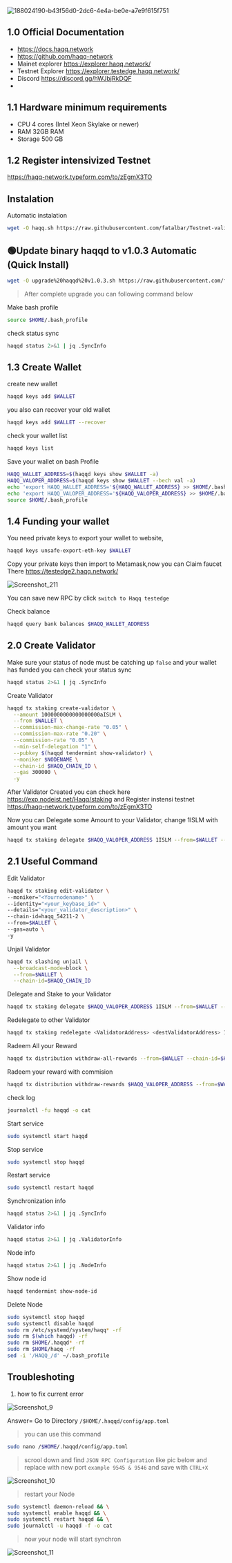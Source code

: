 ![188024190-b43f56d0-2dc6-4e4a-be0e-a7e9f615f751](https://user-images.githubusercontent.com/81378817/188311294-168cfb42-70c6-4de0-84c8-6f6c616bcc07.png)

## 1.0 Official Documentation
* https://docs.haqq.network
* https://github.com/haqq-network
* Mainet explorer https://explorer.haqq.network/
* Testnet Explorer https://explorer.testedge.haqq.network/
* Discord https://discord.gg/hWJbjRkDQF
* 
## 1.1 Hardware minimum requirements
* CPU 4 cores (Intel Xeon Skylake or newer)
* RAM 32GB RAM
* Storage 500 GB

## 1.2 Register intensivized Testnet 
https://haqq-network.typeform.com/to/zEgmX3TO

## Instalation 
Automatic instalation 
```bash
wget -O haqq.sh https://raw.githubusercontent.com/fatalbar/Testnet-validator/main/Haqq%20intensivized%20testnet/haqq.sh && chmod +x haqq.sh && ./haqq.sh
```
## 🟢Update binary haqqd to v1.0.3 Automatic (Quick Install)
```bash
wget -O upgrade%20haqqd%20v1.0.3.sh https://raw.githubusercontent.com/fatalbar/Testnet-validator/main/Haqq%20intensivized%20testnet/upgrade%20haqqd%20v1.0.3.sh && chmod +x upgrade%20haqqd%20v1.0.3.sh && ./upgrade%20haqqd%20v1.0.3.sh
```
> After complete upgrade you can following command below

Make bash profile
```bash
source $HOME/.bash_profile
```
check status sync 
```bash
haqqd status 2>&1 | jq .SyncInfo
```

## 1.3 Create Wallet 
create new wallet
```bash
haqqd keys add $WALLET
```
you also can recover your old wallet
```bash
haqqd keys add $WALLET --recover
```
check your wallet list
```bash
haqqd keys list
```
Save your wallet on bash Profile
```bash
HAQQ_WALLET_ADDRESS=$(haqqd keys show $WALLET -a)
HAQQ_VALOPER_ADDRESS=$(haqqd keys show $WALLET --bech val -a)
echo 'export HAQQ_WALLET_ADDRESS='${HAQQ_WALLET_ADDRESS} >> $HOME/.bash_profile
echo 'export HAQQ_VALOPER_ADDRESS='${HAQQ_VALOPER_ADDRESS} >> $HOME/.bash_profile
source $HOME/.bash_profile
```

## 1.4 Funding your wallet
You need private keys to export your wallet to website,  
```bash
haqqd keys unsafe-export-eth-key $WALLET
```
Copy your private keys then import to Metamask,now you can Claim faucet There https://testedge2.haqq.network/

![Screenshot_211](https://user-images.githubusercontent.com/81378817/188313277-c96e1907-01a1-4386-a7e4-4a12ddb04ea6.jpg)

You can save new RPC by click `switch to Haqq testedge`

Check balance
```bash
haqqd query bank balances $HAQQ_WALLET_ADDRESS
```

## 2.0 Create Validator
Make sure your status of node must be catching up `false` and your wallet has funded
you can check your status sync
```bash
haqqd status 2>&1 | jq .SyncInfo
```

Create Validator
```bash
haqqd tx staking create-validator \
  --amount 1000000000000000000aISLM \
  --from $WALLET \
  --commission-max-change-rate "0.05" \
  --commission-max-rate "0.20" \
  --commission-rate "0.05" \
  --min-self-delegation "1" \
  --pubkey $(haqqd tendermint show-validator) \
  --moniker $NODENAME \
  --chain-id $HAQQ_CHAIN_ID \
  --gas 300000 \
  -y
```
After Validator Created you can check here https://exp.nodeist.net/Haqq/staking and Register instensi testnet https://haqq-network.typeform.com/to/zEgmX3TO

Now you can Delegate some Amount to your Validator, change 1ISLM with amount you want 
```bash
haqqd tx staking delegate $HAQQ_VALOPER_ADDRESS 1ISLM --from=$WALLET --chain-id=$HAQQ_CHAIN_ID
```
## 2.1 Useful Command
Edit Validator
```bash
haqqd tx staking edit-validator \
--moniker="<Yournodename>" \
--identity="<your_keybase_id>" \
--details="<your_validator_description>" \
--chain-id=haqq_54211-2 \
--from=$WALLET \
--gas=auto \
-y 
```
Unjail Validator
```bash
haqqd tx slashing unjail \
  --broadcast-mode=block \
  --from=$WALLET \
  --chain-id=$HAQQ_CHAIN_ID
```
Delegate and Stake to your Validator
```bash
haqqd tx staking delegate $HAQQ_VALOPER_ADDRESS 1ISLM --from=$WALLET --chain-id=$HAQQ_CHAIN_ID
```
Redelegate to other Validator
```bash
haqqd tx staking redelegate <ValidatorAddress> <destValidatorAddress> 1ISLM --from=$WALLET --chain-id=$HAQQ_CHAIN_ID
```
Radeem All your Reward 
```bash
haqqd tx distribution withdraw-all-rewards --from=$WALLET --chain-id=$HAQQ_CHAIN_ID
```
Radeem your reward with commision
```bash
haqqd tx distribution withdraw-rewards $HAQQ_VALOPER_ADDRESS --from=$WALLET --commission --chain-id=$HAQQ_CHAIN_ID
```
check log
```bash
journalctl -fu haqqd -o cat
```
Start service
```bash
sudo systemctl start haqqd
```
Stop service
```bash
sudo systemctl stop haqqd
```
Restart service
```bash
sudo systemctl restart haqqd
```

Synchronization info
```bash
haqqd status 2>&1 | jq .SyncInfo
```
Validator info
```bash
haqqd status 2>&1 | jq .ValidatorInfo
```
Node info
```bash
haqqd status 2>&1 | jq .NodeInfo
```
Show node id
```bash
haqqd tendermint show-node-id
```
Delete Node
```bash
sudo systemctl stop haqqd
sudo systemctl disable haqqd
sudo rm /etc/systemd/system/haqq* -rf
sudo rm $(which haqqd) -rf
sudo rm $HOME/.haqqd* -rf
sudo rm $HOME/haqq -rf
sed -i '/HAQQ_/d' ~/.bash_profile
```

## Troubleshoting

1. how to fix current error 

![Screenshot_9](https://user-images.githubusercontent.com/81378817/189382197-094c1a78-4d0e-4cfd-8cfe-13c3fac3a428.png)

Answer= Go to Directory `/$HOME/.haqqd/config/app.toml`  

> you can use this command
```bash
sudo nano /$HOME/.haqqd/config/app.toml
```
> scrool down and find `JSON RPC Configuration` like pic below and replace with new port `example 9545 & 9546` and save with `CTRL+X`

![Screenshot_10](https://user-images.githubusercontent.com/81378817/189384512-ab00e579-122c-4515-a0e5-17598385cbfb.png)

> restart your Node
```bash
sudo systemctl daemon-reload && \
sudo systemctl enable haqqd && \
sudo systemctl restart haqqd && \
sudo journalctl -u haqqd -f -o cat
```

> now your node will start synchron 

![Screenshot_11](https://user-images.githubusercontent.com/81378817/189385475-84baea3c-2edd-401b-85f3-d4743e720b67.png)
